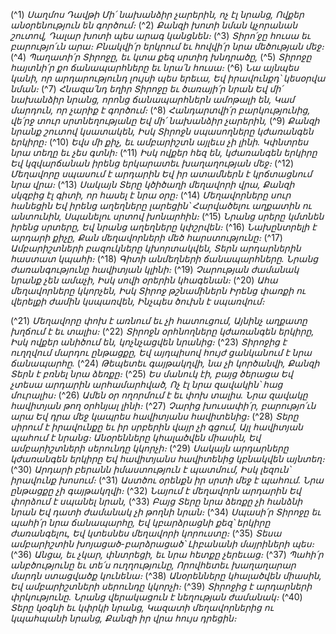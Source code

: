 
(^1) _Սաղմոս Դավթի
Մի՛ նախանձիր չարերին, ոչ էլ նրանց,
Ովքեր անօրենություն են գործում։_
(^2) _Քանզի խոտի նման կչորանան շուտով,
Դալար խոտի պես արագ կանցնեն։_
(^3) _Տիրո՛ջը հուսա եւ բարությո՛ւն արա։
Բնակվի՛ր երկրում եւ հովվի՛ր նրա մեծության մեջ։_
(^4) _Պաղատի՛ր Տիրոջը, եւ կտա քեզ սրտիդ խնդրածը,_
(^5) _Տիրոջը հայտնի՛ր քո ճանապարհները եւ նրա՛ն հուսա։_
(^6) _Նա այնպես կանի, որ արդարությունդ լույսի պես երեւա,
Եվ իրավունքդ՝ կեսօրվա նման։_
(^7) _Հնազա՛նդ եղիր Տիրոջը եւ ծառայի՛ր նրան
Եվ մի՛ նախանձիր նրանց, որոնց ճանապարհներն ամոթալի են,
Կամ մարդուն, որ չարիք է գործում։_
(^8) _Հանդարտվի՛ր բարկությունից, վե՛րջ տուր սրտնեղությանը
Եվ մի՛ նախանձիր չարերին,_
(^9) _Քանզի նրանք շուտով կսատակեն,
Իսկ Տիրոջն սպասողները կժառանգեն երկիրը։_
(^10) _Եվս մի քիչ, եւ ամբարիշտն այլեւս չի լինի.
Կփնտրես նրա տեղը եւ չես գտնի։_
(^11) _Իսկ ովքեր հեզ են, կժառանգեն երկիրը
Եվ կզվարճանան իրենց երկարատեւ խաղաղության մեջ։_
(^12) _Մեղավորը սպասում է արդարին
Եվ իր ատամներն է կրճտացնում նրա վրա։_
(^13) _Սակայն Տերը կծիծաղի մեղավորի վրա,
Քանզի սկզբից էլ գիտի, որ հասել է նրա օրը։_
(^14) _Մեղավորները սուր հանեցին
Եվ իրենց աղեղները լարեցին՝
Հարվածելու աղքատին ու անտունին,
Սպանելու սրտով խոնարհին։_
(^15) _Նրանց սրերը կմտնեն իրենց սրտերը,
Եվ նրանց աղեղները կփշրվեն։_
(^16) _Նախընտրելի է արդարի քիչը,
Քան մեղավորների մեծ հարստությունը։_
(^17) _Ամբարիշտների բազուկները կխորտակվեն,
Տերն արդարներին հաստատ կպահի։_
(^18) _Գիտի անմեղների ճանապարհները.
Նրանց ժառանգությունը հավիտյան կլինի։_
(^19) _Չարության ժամանակ նրանք չեն ամաչի,
Իսկ սովի օրերին կհագենան։_
(^20) _Ահա մեղավորները կկորչեն,
Իսկ Տիրոջ թշնամիներն
Իրենց փառքի ու վերելքի ժամին կսպառվեն,
Ինչպես ծուխն է սպառվում։_


(^21) _Մեղավորը փոխ է առնում եւ չի հատուցում,
Այնինչ աղքատը խղճում է եւ տալիս։_
(^22) _Տիրոջն օրհնողները կժառանգեն երկիրը,
Իսկ ովքեր անիծում են, կոչնչացվեն նրանից։_
(^23) _Տիրոջից է ուղղվում մարդու ընթացքը,
Եվ այդպիսով հույժ ցանկանում է նրա ճանապարհը._
(^24) _Թեպետեւ գայթակղվի, նա չի կործանվի,
Քանզի Տերն է բռնել նրա ձեռքը։_
(^25) _Ես մանուկ էի, բայց ծերացա
Եվ չտեսա արդարին արհամարհված,
Ոչ էլ նրա զավակին՝ հաց մուրալիս։_
(^26) _Ամեն օր ողորմում է եւ փոխ տալիս.
Նրա զավակը հավիտյան թող օրհնյալ լինի։_
(^27) _Չարից խուսափի՛ր, բարությո՛ւն արա
Եվ դրա մեջ կապրես հավիտյանս հավիտենից։_
(^28) _Տերը սիրում է իրավունքը եւ իր սրբերին վայր չի գցում,
Այլ հավիտյան պահում է նրանց։
Անօրենները կհալածվեն միասին,
Եվ ամբարիշտների սերունդը կկորչի։_
(^29) _Սակայն արդարները կժառանգեն երկիրը
Եվ հավիտյանս հավիտենից կբնակվեն այնտեղ։_
(^30) _Արդարի բերանն իմաստություն է պատմում,
Իսկ լեզուն՝ իրավունք խոսում։_
(^31) _Աստծու օրենքն իր սրտի մեջ է պահում.
Նրա ընթացքը չի գայթակղվի։_
(^32) _Նայում է մեղավորն արդարին
Եվ փորձում է սպանել նրան,_
(^33) _Բայց Տերը նրա ձեռքը չի հանձնի նրան
Եվ դատի ժամանակ չի թողնի նրան։_
(^34) _Սպասի՛ր Տիրոջը եւ պահի՛ր նրա ճանապարհը,
Եվ կբարձրացնի քեզ՝ երկիրը ժառանգելու,
Եվ կտեսնես մեղավորի կորուստը։_
(^35) _Տեսա ամբարիշտին խոյացած-բարձրացած՝
Լիբանանի մայրիների պես։_
(^36) _Անցա, եւ չկար, փնտրեցի, եւ նրա հետքը չերեւաց։_
(^37) _Պահի՛ր անբծությունը եւ տե՛ս ուղղությունը,
Որովհետեւ խաղաղարար մարդն ստացվածք կունենա։_
(^38) _Անօրենները կհալածվեն միասին,
Եվ ամբարիշտների սերունդը կկորչի։_
(^39) _Տիրոջից է արդարների փրկությունը.
Նրանց վերակացուն է նեղության ժամանակ։_
(^40) _Տերը կօգնի եւ կփրկի նրանց,
Կազատի մեղավորներից ու կպահպանի նրանց,
Քանզի իր վրա հույս դրեցին։_
